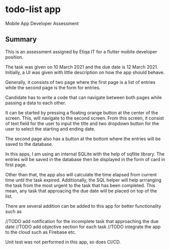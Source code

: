 # todo-list app

Mobile App Developer Assessment 


## Summary

This is an assessment assigned by Etiqa IT for a flutter mobile developer position.

The task was given on 10 March 2021 and the due date is 12 March 2021.
Initially, a UI was given with little description on how the app should behave.

Generally, it consists of two page where the first page is a list of entries while
the second page is the form for entries.

Candidate has to write a code that can navigate between both pages while passing a data
to each other.

It can be started by pressing a floating orange button at the center of the screen. This, will navigate
to the second screen. From this screen, it consist of text field for the user to input the title and
two dropdown button for the user to select the starting and ending date.

The second page also has a button at the bottom where the entries will be saved to the database.

In this apps, I am using an internal SQLite with the help of sqflite library. The entries will be saved
in the database then be displayed in the form of card in first page.

Other than that, the app also will calculate the time elapsed from current time until the task expired.
Additionally, the SQL helper will help arrranging the task from the most urgent to the task that has
been completed. This mean, any task that approacing the due date will be placed on top of the list.

There are several addition can be added to this app for better functionality such as

//TODO add notification for the incomplete task that approaching the due date
//TODO add objective section for each task
//TODO integrate the app to the cloud such as Firebase etc.

Unit test was not performed in this app, so does CI/CD.

